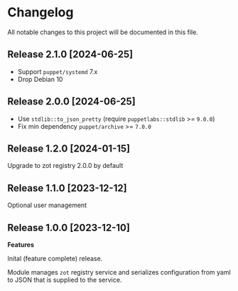 # Changelog

All notable changes to this project will be documented in this file.

## Release 2.1.0 [2024-06-25]

- Support `puppet/systemd` 7.x
- Drop Debian 10

## Release 2.0.0 [2024-06-25]

- Use `stdlib::to_json_pretty` (require `puppetlabs::stdlib` >= `9.0.0`)
- Fix min dependency `puppet/archive` >= `7.0.0`

## Release 1.2.0 [2024-01-15]

 Upgrade to zot registry 2.0.0 by default

## Release 1.1.0 [2023-12-12]

  Optional user management

## Release 1.0.0 [2023-12-10]

**Features**

  Inital (feature complete) release.

  Module manages `zot` registry service and serializes configuration from yaml to JSON that is supplied to the service.


